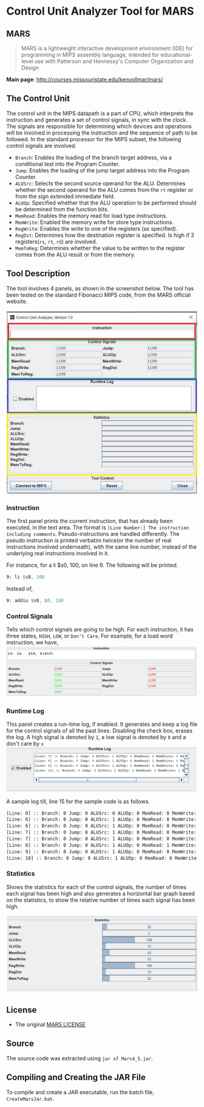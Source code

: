 # Control Unit Analyzer Tool for MARS
## MARS
> MARS is a lightweight interactive development environment (IDE) for programming in MIPS assembly language, intended for educational-level use with Patterson and Hennessy's Computer Organization and Design

**Main page**: http://courses.missouristate.edu/kenvollmar/mars/

## The Control Unit

The control unit in the MIPS datapath is a part of CPU, which interprets the instruction and generates a set of control signals, in sync with the clock. The signals are responsible for determining which devices and operations will be involved in processing the instruction and the sequence of path to be followed. In the standard processor for the MIPS subset, the following control signals are involved. 

- `Branch`: Enables the loading of the branch target address, via a conditional test into the Program Counter.
- `Jump`: Enables the loading of the jump target address into the Program Counter.
- `ALUSrc`: Selects the second source operand for the ALU. Determines whether the second operand for the ALU comes from the `rt` register or from the sign extended immediate field.
- `ALUOp`: Specified whether that the ALU operation to be performed should be determined from the function bits.
- `MemRead`: Enables the memory read for load type instructions.
- `MemWrite`: Enabled the memory write for store type instructions.
- `RegWrite`: Enables the write to one of the registers (as specified).
- `RegDst`: Determines how the destination register is specified. Is high if 3 registers(`rs`, `rt`, `rd`) are involved.
- `MemToReg`: Determines whether the value to be written to the register comes from the ALU result or from the memory. 


## Tool Description
The tool involves 4 panels, as shown in the screenshot below. The tool has been tested on the standard Fibonacci MIPS code, from the MARS official website. 

![Screenshot](./assets/image.png)

### Instruction
The first panel prints the current instruction, that has already been executed, in the text area. The format is `[Line Number:] The instruction including comments`. Pseudo-instructions are handled differently. The pseudo instruction is printed verbatim twice(or the number of real instructions involved underneath), with the same line number, instead of the underlying real instructions involved in it.

For instance, for a li $s0, 100, on line 9. The following will be printed. 
```asm
9: li $s0, 100
``` 
Instead of,
```asm
9: addiu $s0, $0, 100 
```

### Control Signals
Tells which control signals are going to be high. For each instruction, it has three states, `HIGH`, `LOW`, or `Don’t Care`. For example, for a load word instruction, we have,
![Control Signals Screenshot](./assets/image1.png)

### Runtime Log
This panel creates a run-time log, if enabled. It generates and keep a log file for the control signals of all the past lines. Disabling the check box, erases the log. A high signal is denoted by `1`, a low signal is denoted by `0` and a don't care by `x`
![Runtime log screenshot](./assets/image2.png)

A sample log till, line 15 for the sample code is as follows.

```txt
[Line: 0] :: Branch: 0 Jump: 0 ALUSrc: 0 ALUOp: 0 MemRead: 0 MemWrite: 0 RegWrite: 0 RegDst: 0 MemToReg: 0 
[Line: 6] :: Branch: 0 Jump: 0 ALUSrc: 1 ALUOp: 0 MemRead: 0 MemWrite: 0 RegWrite: 1 RegDst: 0 MemToReg: 0 
[Line: 6] :: Branch: 0 Jump: 0 ALUSrc: 1 ALUOp: 0 MemRead: 0 MemWrite: 0 RegWrite: 1 RegDst: 0 MemToReg: 0 
[Line: 7] :: Branch: 0 Jump: 0 ALUSrc: 1 ALUOp: 0 MemRead: 0 MemWrite: 0 RegWrite: 1 RegDst: 0 MemToReg: 0 
[Line: 7] :: Branch: 0 Jump: 0 ALUSrc: 1 ALUOp: 0 MemRead: 0 MemWrite: 0 RegWrite: 1 RegDst: 0 MemToReg: 0 
[Line: 8] :: Branch: 0 Jump: 0 ALUSrc: 1 ALUOp: 0 MemRead: 1 MemWrite: 0 RegWrite: 1 RegDst: 0 MemToReg: 1 
[Line: 9] :: Branch: 0 Jump: 0 ALUSrc: 1 ALUOp: 0 MemRead: 0 MemWrite: 0 RegWrite: 1 RegDst: 0 MemToReg: 0 
[Line: 10] :: Branch: 0 Jump: 0 ALUSrc: 1 ALUOp: 0 MemRead: 0 MemWrite: 1 RegWrite: 0 RegDst: x MemToReg: x
```

### Statistics
Shows the statistics for each of the control signals, the number of times each signal has been high and also generates a horizontal bar graph based on the statistics, to show the relative number of times each signal has been high.

![Alt text](./assets/image3.png)

## License
- The original [MARS LICENSE](https://github.com/piyush-singh01/mars-control-analyzer/blob/master/MARSlicense.txt)

## Source
The source code was extracted using `jar xf Mars4_5.jar`.


## Compiling and Creating the JAR File
To compile and create a JAR executable, run the batch file, `CreateMarsJar.bat`. 